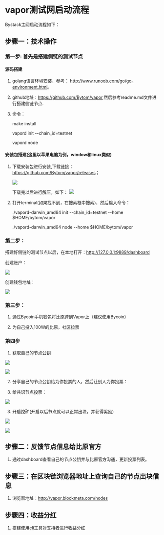 # vapor测试网启动流程




Bystack主网启动流程如下：

## 步骤一：技术操作

### 第一步: 首先是搭建侧链的测试节点

#### 源码搭建

1. golang语言环境安装，参考： <http://www.runoob.com/go/go-environment.html>。
2. github地址：<https://github.com/Bytom/vapor>,然后参考readme.md文件进行搭建侧链节点.

3. 命令：

    make install

    vapord init --chain_id=testnet
    
    vapord node

#### 安装包搭建(这里以苹果电脑为例，window和linux类似)

1. 下载安装包进行安装,下载链接：<https://github.com/Bytom/vapor/releases>；

    ![](https://raw.githubusercontent.com/huangxinglong/picture/master/vapor/5.png)

    下载完以后进行解压，如下：
    ![](https://raw.githubusercontent.com/huangxinglong/picture/master/vapor/7.jpg)

2. 打开terminal(如果找不到，在搜索框中搜索)，然后输入命令：

    ./vapord-darwin_amd64 init --chain_id=testnet --home $HOME/bytom/vapor

    ./vapord-darwin_amd64  node --home $HOME/bytom/vapor


### 第二步：

搭建好侧链的测试节点以后，在本地打开：<http://127.0.0.1:9889/dashboard>

创建账户：


![](https://raw.githubusercontent.com/huangxinglong/picture/master/vapor/1.jpg)

创建钱包地址：

![](https://raw.githubusercontent.com/huangxinglong/picture/master/vapor/3.jpg)


### 第三步：


1. 通过Bycoin手机钱包将比原跨到Vapor上（建议使用Bycoin）

2. 为自己投入100W的比原，社区拉票

### 第四步

1. 获取自己的节点公钥

![](https://raw.githubusercontent.com/huangxinglong/picture/master/vapor/10.png)



![](https://raw.githubusercontent.com/huangxinglong/picture/master/vapor/4.png)


2. 分享自己的节点公钥给为你投票的人，然后让别人为你投票：


2. 给共识节点投票：

![](https://raw.githubusercontent.com/huangxinglong/picture/master/vapor/9.png)

3. 开启挖矿(开启以后节点就可以正常出块，并获得奖励)

![](https://raw.githubusercontent.com/huangxinglong/picture/master/vapor/10.png)


![](https://raw.githubusercontent.com/huangxinglong/picture/master/vapor/11.png)



## 步骤二：反馈节点信息给比原官方

1. 通过dashboard查看自己的节点公钥并与比原官方沟通，更新投票列表。

 
## 步骤三：在区块链浏览器地址上查询自己的节点出块信息

1. 浏览器地址：<http://vapor.blockmeta.com/nodes>


##  步骤四：收益分红

1. 搭建使用cli工具对支持者进行收益分红



